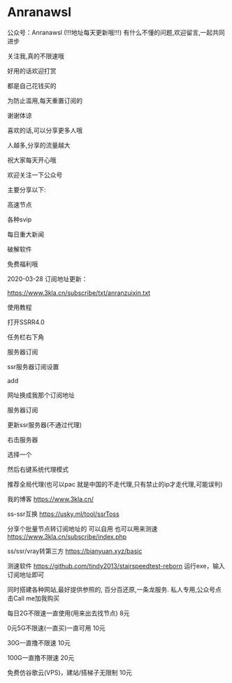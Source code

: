 # Anranawsl
公众号：Anranawsl
(!!!地址每天更新哦!!!)
有什么不懂的问题,欢迎留言,一起共同进步

关注我,真的不限速哦

好用的话欢迎打赏

都是自己花钱买的

为防止滥用,每天重置订阅的

谢谢体谅

喜欢的话,可以分享更多人哦

人越多,分享的流量越大

祝大家每天开心哦

欢迎关注一下公众号

主要分享以下:

高速节点

各种svip

每日重大新闻

破解软件

免费福利哦


2020-03-28
订阅地址更新：

https://www.3kla.cn/subscribe/txt/anranzuixin.txt

使用教程

打开SSRR4.0  

任务栏右下角

服务器订阅

ssr服务器订阅设置

add

网址换成我那个订阅地址

服务器订阅

更新ssr服务器(不通过代理)

右击服务器

选择一个

然后右键系统代理模式

推荐全局代理(也可以pac   就是中国的不走代理,只有禁止的ip才走代理,可能误判)


我的博客
https://www.3kla.cn/


ss-ssr互换
https://usky.ml/tool/ssrToss


分享个批量节点转订阅地址的 可以自用  也可以用来测速  
https://www.3kla.cn/subscribe/index.php

ss/ssr/vray转第三方
https://bianyuan.xyz/basic


测速软件
https://github.com/tindy2013/stairspeedtest-reborn
运行exe，输入订阅地址即可




同时搭建各种网站,最好提供参照的,
百分百还原,一条龙服务.
私人专用,公众号点击Call me加我购买

每日2G不限速一直使用(用来出去找节点)    8元

0元5G不限速(一直买)一直可用            10元

30G一直撸不限速                       10元

100G一直撸不限速                      20元

免费仿谷歌云(VPS)，建站/搭梯子无限制    10元


